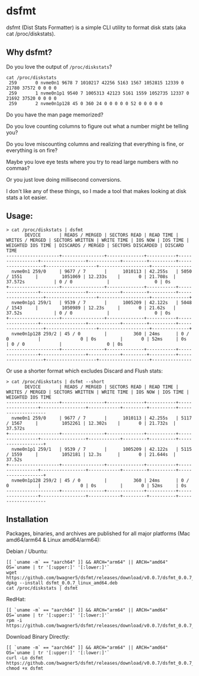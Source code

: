 # dsfmt

dsfmt (Dist Stats Formatter) is a simple CLI utility to format disk stats (aka cat /proc/diskstats). 

## Why dsfmt?

Do you love the output of `/proc/diskstats`? 

```
cat /proc/diskstats
 259       0 nvme0n1 9678 7 1010217 42256 5163 1567 1052815 12339 0 21780 37572 0 0 0 0
 259       1 nvme0n1p1 9540 7 1005313 42123 5161 1559 1052735 12337 0 21692 37520 0 0 0 0
 259       2 nvme0n1p128 45 0 360 24 0 0 0 0 0 52 0 0 0 0 0
```

Do you have the man page memorized? 

Do you love counting columns to figure out what a number might be telling you?

Do you love miscounting columns and realizing that everything is fine, or everything is on fire? 

Maybe you love eye tests where you try to read large numbers with no commas?  

Or you just love doing millisecond conversions.

I don't like any of these things, so I made a tool that makes looking at disk stats a lot easier.


## Usage:

```
> cat /proc/diskstats | dsfmt
       DEVICE       | READS / MERGED | SECTORS READ | READ TIME | WRITES / MERGED | SECTORS WRITTEN | WRITE TIME | IOS NOW | IOS TIME | WEIGHTED IOS TIME | DISCARDS / MERGED | SECTORS DISCARDED | DISCARD TIME
--------------------+----------------+--------------+-----------+-----------------+-----------------+------------+---------+----------+-------------------+-------------------+-------------------+---------------
  nvme0n1 259/0     | 9677 / 7       |      1010113 | 42.255s   | 5050 / 1551     |         1051069 | 12.233s    |       0 | 21.708s  | 37.572s           | 0 / 0             |                 0 | 0s
+-------------------+----------------+--------------+-----------+-----------------+-----------------+------------+---------+----------+-------------------+-------------------+-------------------+--------------+
  nvme0n1p1 259/1   | 9539 / 7       |      1005209 | 42.122s   | 5048 / 1543     |         1050989 | 12.23s     |       0 | 21.62s   | 37.52s            | 0 / 0             |                 0 | 0s
+-------------------+----------------+--------------+-----------+-----------------+-----------------+------------+---------+----------+-------------------+-------------------+-------------------+--------------+
  nvme0n1p128 259/2 | 45 / 0         |          360 | 24ms      | 0 / 0           |               0 | 0s         |       0 | 52ms     | 0s                | 0 / 0             |                 0 | 0s
--------------------+----------------+--------------+-----------+-----------------+-----------------+------------+---------+----------+-------------------+-------------------+-------------------+---------------
```

Or use a shorter format which excludes Discard and Flush stats:

```
> cat /proc/diskstats | dsfmt --short
       DEVICE       | READS / MERGED | SECTORS READ | READ TIME | WRITES / MERGED | SECTORS WRITTEN | WRITE TIME | IOS NOW | IOS TIME | WEIGHTED IOS TIME
--------------------+----------------+--------------+-----------+-----------------+-----------------+------------+---------+----------+--------------------
  nvme0n1 259/0     | 9677 / 7       |      1010113 | 42.255s   | 5117 / 1567     |         1052261 | 12.302s    |       0 | 21.732s  | 37.572s
+-------------------+----------------+--------------+-----------+-----------------+-----------------+------------+---------+----------+-------------------+
  nvme0n1p1 259/1   | 9539 / 7       |      1005209 | 42.122s   | 5115 / 1559     |         1052181 | 12.3s      |       0 | 21.644s  | 37.52s
+-------------------+----------------+--------------+-----------+-----------------+-----------------+------------+---------+----------+-------------------+
  nvme0n1p128 259/2 | 45 / 0         |          360 | 24ms      | 0 / 0           |               0 | 0s         |       0 | 52ms     | 0s
--------------------+----------------+--------------+-----------+-----------------+-----------------+------------+---------+----------+--------------------
```

## Installation

Packages, binaries, and archives are published for all major platforms (Mac amd64/arm64 & Linux amd64/arm64):

Debian / Ubuntu:

```
[[ `uname -m` == "aarch64" ]] && ARCH="arm64" || ARCH="amd64"
OS=`uname | tr '[:upper:]' '[:lower:]'`
wget https://github.com/bwagner5/dsfmt/releases/download/v0.0.7/dsfmt_0.0.7_${OS}_${ARCH}.deb
dpkg --install dsfmt_0.0.7_linux_amd64.deb
cat /proc/diskstats | dsfmt
```

RedHat:

```
[[ `uname -m` == "aarch64" ]] && ARCH="arm64" || ARCH="amd64"
OS=`uname | tr '[:upper:]' '[:lower:]'`
rpm -i https://github.com/bwagner5/dsfmt/releases/download/v0.0.7/dsfmt_0.0.7_${OS}_${ARCH}.rpm
```

Download Binary Directly:

```
[[ `uname -m` == "aarch64" ]] && ARCH="arm64" || ARCH="amd64"
OS=`uname | tr '[:upper:]' '[:lower:]'`
curl -Lo dsfmt https://github.com/bwagner5/dsfmt/releases/download/v0.0.7/dsfmt_0.0.7_${OS}_${ARCH} 
chmod +x dsfmt
```


